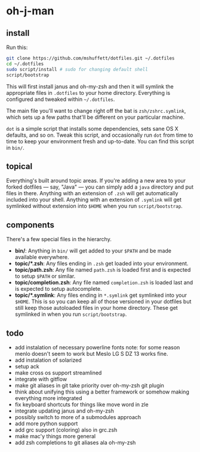 # oh-j-man

## install

Run this:

```sh
git clone https://github.com/mshuffett/dotfiles.git ~/.dotfiles
cd ~/.dotfiles
sudo script/install # sudo for changing default shell
script/bootstrap
```

This will first install janus and oh-my-zsh and then it will
symlink the appropriate files in `.dotfiles` to your home directory.
Everything is configured and tweaked within `~/.dotfiles`.

The main file you'll want to change right off the bat is `zsh/zshrc.symlink`,
which sets up a few paths that'll be different on your particular machine.

`dot` is a simple script that installs some dependencies, sets sane OS X
defaults, and so on. Tweak this script, and occasionally run `dot` from
time to time to keep your environment fresh and up-to-date. You can find
this script in `bin/`.

## topical

Everything's built around topic areas. If you're adding a new area to your
forked dotfiles — say, "Java" — you can simply add a `java` directory and put
files in there. Anything with an extension of `.zsh` will get automatically
included into your shell. Anything with an extension of `.symlink` will get
symlinked without extension into `$HOME` when you run `script/bootstrap`.

## components

There's a few special files in the hierarchy.

- **bin/**: Anything in `bin/` will get added to your `$PATH` and be made
  available everywhere.
- **topic/\*.zsh**: Any files ending in `.zsh` get loaded into your
  environment.
- **topic/path.zsh**: Any file named `path.zsh` is loaded first and is
  expected to setup `$PATH` or similar.
- **topic/completion.zsh**: Any file named `completion.zsh` is loaded
  last and is expected to setup autocomplete.
- **topic/\*.symlink**: Any files ending in `*.symlink` get symlinked into
  your `$HOME`. This is so you can keep all of those versioned in your dotfiles
  but still keep those autoloaded files in your home directory. These get
  symlinked in when you run `script/bootstrap`.

## todo

- add instalation of necessary powerline fonts note: for some reason
  menlo doesn't seem to work but Meslo LG S DZ 13 works fine.
- add instalation of solarized
- setup ack
- make cross os support streamlined
- integrate with gitflow
- make git aliases in git take priority over oh-my-zsh git plugin
- think about unifying this using a better framework or somehow making
  everything more integrated
- fix keyboard shortcuts for things like move word in zle
- integrate updating janus and oh-my-zsh
- possibly switch to more of a submodules approach
- add more python support
- add grc support (coloring) also in grc.zsh
- make mac'y things more general
- add zsh completions to git aliases ala oh-my-zsh

